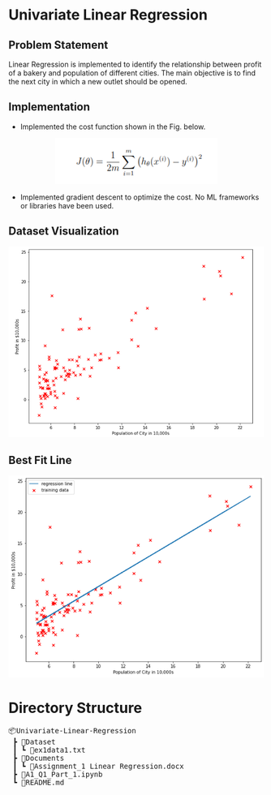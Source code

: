 # Univariate Linear Regression

## Problem Statement

Linear Regression is implemented to identify the relationship between profit of a bakery and population of different cities. The main objective is to find the next city in which a new outlet should be opened.

## Implementation

- Implemented the cost function shown in the Fig. below.

<p align="center">
<img src="/Resources/costFunction.PNG">
</p>

- Implemented gradient descent to optimize the cost. No ML frameworks or libraries have been used.

## Dataset Visualization

<p align="center">
<img src="/Resources/dataset-visualization.PNG">
</p>

## Best Fit Line

<p align="center">
<img src="/Resources/bestFitLine.png">
</p>

# Directory Structure

<pre>
📦Univariate-Linear-Regression
 ┣ 📂Dataset
 ┃ ┗ 📜ex1data1.txt
 ┣ 📂Documents
 ┃ ┗ 📜Assignment_1 Linear Regression.docx
 ┣ 📜A1_Q1_Part_1.ipynb
 ┗ 📜README.md
 </pre>
